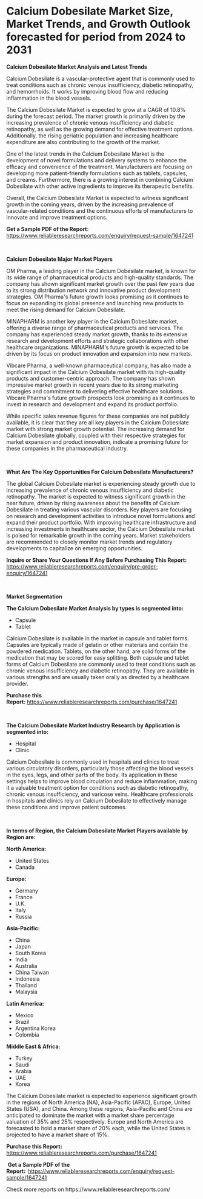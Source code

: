 <p><h1>Calcium Dobesilate Market Size, Market Trends, and Growth Outlook forecasted for period from 2024 to 2031</h1></p><p><strong>Calcium Dobesilate Market Analysis and Latest Trends</strong></p>
<p><p>Calcium Dobesilate is a vascular-protective agent that is commonly used to treat conditions such as chronic venous insufficiency, diabetic retinopathy, and hemorrhoids. It works by improving blood flow and reducing inflammation in the blood vessels.</p><p>The Calcium Dobesilate Market is expected to grow at a CAGR of 10.8% during the forecast period. The market growth is primarily driven by the increasing prevalence of chronic venous insufficiency and diabetic retinopathy, as well as the growing demand for effective treatment options. Additionally, the rising geriatric population and increasing healthcare expenditure are also contributing to the growth of the market.</p><p>One of the latest trends in the Calcium Dobesilate Market is the development of novel formulations and delivery systems to enhance the efficacy and convenience of the treatment. Manufacturers are focusing on developing more patient-friendly formulations such as tablets, capsules, and creams. Furthermore, there is a growing interest in combining Calcium Dobesilate with other active ingredients to improve its therapeutic benefits.</p><p>Overall, the Calcium Dobesilate Market is expected to witness significant growth in the coming years, driven by the increasing prevalence of vascular-related conditions and the continuous efforts of manufacturers to innovate and improve treatment options.</p></p>
<p><strong>Get a Sample PDF of the Report:&nbsp;</strong> <a href="https://www.reliableresearchreports.com/enquiry/request-sample/1647241">https://www.reliableresearchreports.com/enquiry/request-sample/1647241</a></p>
<p>&nbsp;</p>
<p><strong>Calcium Dobesilate Major Market Players</strong></p>
<p><p>OM Pharma, a leading player in the Calcium Dobesilate market, is known for its wide range of pharmaceutical products and high-quality standards. The company has shown significant market growth over the past few years due to its strong distribution network and innovative product development strategies. OM Pharma's future growth looks promising as it continues to focus on expanding its global presence and launching new products to meet the rising demand for Calcium Dobesilate.</p><p>MINAPHARM is another key player in the Calcium Dobesilate market, offering a diverse range of pharmaceutical products and services. The company has experienced steady market growth, thanks to its extensive research and development efforts and strategic collaborations with other healthcare organizations. MINAPHARM's future growth is expected to be driven by its focus on product innovation and expansion into new markets.</p><p>Vibcare Pharma, a well-known pharmaceutical company, has also made a significant impact in the Calcium Dobesilate market with its high-quality products and customer-centric approach. The company has shown impressive market growth in recent years due to its strong marketing strategies and commitment to delivering effective healthcare solutions. Vibcare Pharma's future growth prospects look promising as it continues to invest in research and development and expand its product portfolio.</p><p>While specific sales revenue figures for these companies are not publicly available, it is clear that they are all key players in the Calcium Dobesilate market with strong market growth potential. The increasing demand for Calcium Dobesilate globally, coupled with their respective strategies for market expansion and product innovation, indicate a promising future for these companies in the pharmaceutical industry.</p></p>
<p>&nbsp;</p>
<p><strong>What Are The Key Opportunities For Calcium Dobesilate Manufacturers?</strong></p>
<p><p>The global Calcium Dobesilate market is experiencing steady growth due to increasing prevalence of chronic venous insufficiency and diabetic retinopathy. The market is expected to witness significant growth in the near future, driven by rising awareness about the benefits of Calcium Dobesilate in treating various vascular disorders. Key players are focusing on research and development activities to introduce novel formulations and expand their product portfolio. With improving healthcare infrastructure and increasing investments in healthcare sector, the Calcium Dobesilate market is poised for remarkable growth in the coming years. Market stakeholders are recommended to closely monitor market trends and regulatory developments to capitalize on emerging opportunities.</p></p>
<p><strong>Inquire or Share Your Questions If Any Before Purchasing This Report:</strong> <a href="https://www.reliableresearchreports.com/enquiry/pre-order-enquiry/1647241">https://www.reliableresearchreports.com/enquiry/pre-order-enquiry/1647241</a></p>
<p>&nbsp;</p>
<p><strong>Market Segmentation</strong></p>
<p><strong>The Calcium Dobesilate Market Analysis by types is segmented into:</strong></p>
<p><ul><li>Capsule</li><li>Tablet</li></ul></p>
<p><p>Calcium Dobesilate is available in the market in capsule and tablet forms. Capsules are typically made of gelatin or other materials and contain the powdered medication. Tablets, on the other hand, are solid forms of the medication that may be scored for easy splitting. Both capsule and tablet forms of Calcium Dobesilate are commonly used to treat conditions such as chronic venous insufficiency and diabetic retinopathy. They are available in various strengths and are usually taken orally as directed by a healthcare provider.</p></p>
<p><strong>Purchase this Report:&nbsp;</strong><a href="https://www.reliableresearchreports.com/purchase/1647241">https://www.reliableresearchreports.com/purchase/1647241</a></p>
<p>&nbsp;</p>
<p><strong>The Calcium Dobesilate Market Industry Research by Application is segmented into:</strong></p>
<p><ul><li>Hospital</li><li>Clinic</li></ul></p>
<p><p>Calcium Dobesilate is commonly used in hospitals and clinics to treat various circulatory disorders, particularly those affecting the blood vessels in the eyes, legs, and other parts of the body. Its application in these settings helps to improve blood circulation and reduce inflammation, making it a valuable treatment option for conditions such as diabetic retinopathy, chronic venous insufficiency, and varicose veins. Healthcare professionals in hospitals and clinics rely on Calcium Dobesilate to effectively manage these conditions and improve patient outcomes.</p></p>
<p>&nbsp;</p>
<p><strong>In terms of Region, the Calcium Dobesilate Market Players available by Region are:</strong></p>
<p>
    <p> <strong> North America: </strong>
        <ul>
            <li>United States</li>
            <li>Canada</li>
        </ul>
        </p> 
    <p> <strong> Europe: </strong>
        <ul>
            <li>Germany</li>
            <li>France</li>
            <li>U.K.</li>
            <li>Italy</li>
            <li>Russia</li>
        </ul>
        </p> 
    <p> <strong> Asia-Pacific: </strong>
        <ul>
            <li>China</li>
            <li>Japan</li>
            <li>South Korea</li>
            <li>India</li>
            <li>Australia</li>
            <li>China Taiwan</li>
            <li>Indonesia</li>
            <li>Thailand</li>
            <li>Malaysia</li>
        </ul>
        </p> 
    <p> <strong> Latin America: </strong>
        <ul>
            <li>Mexico</li>
            <li>Brazil</li>
            <li>Argentina Korea</li>
            <li>Colombia</li>
        </ul>
        </p> 
    <p> <strong> Middle East & Africa: </strong>
        <ul>
            <li>Turkey</li>
            <li>Saudi</li>
            <li>Arabia</li>
            <li>UAE</li>
            <li>Korea</li>
        </ul>
    </p>
    </p>
<p><p>The Calcium Dobesilate market is expected to experience significant growth in the regions of North America (NA), Asia-Pacific (APAC), Europe, United States (USA), and China. Among these regions, Asia-Pacific and China are anticipated to dominate the market with a market share percentage valuation of 35% and 25% respectively. Europe and North America are forecasted to hold a market share of 20% each, while the United States is projected to have a market share of 15%.</p></p>
<p><strong>Purchase this Report: </strong><a href="https://www.reliableresearchreports.com/purchase/1647241">https://www.reliableresearchreports.com/purchase/1647241</a></p>
<p>&nbsp;<strong>Get a Sample PDF of the Report:&nbsp;&nbsp;</strong><a href="https://www.reliableresearchreports.com/enquiry/request-sample/1647241">https://www.reliableresearchreports.com/enquiry/request-sample/1647241</a></p>
<p><strong></strong></p>
<p>Check more reports on https://www.reliableresearchreports.com/</p>